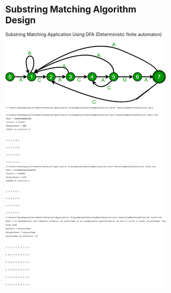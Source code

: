 # Substring Matching Algorithm Design
Substring Matching Application Using DFA (Deterministic finite automaton)

<img src="/Images/substring_image.png"></img>
<img src="/Images/version2_1.PNG"></img>
<img src="/Images/version2_2.PNG"></img>
<img src="/Images/version2_3.PNG"></img>
